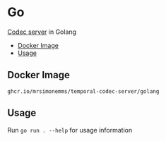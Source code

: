 # Go

[Codec server](https://docs.temporal.io/production-deployment/data-encryption)
in Golang

<!-- toc -->

* [Docker Image](#docker-image)
* [Usage](#usage)

<!-- Regenerate with "pre-commit run -a markdown-toc" -->

<!-- tocstop -->

## Docker Image

`ghcr.io/mrsimonemms/temporal-codec-server/golang`

## Usage

Run `go run . --help` for usage information
